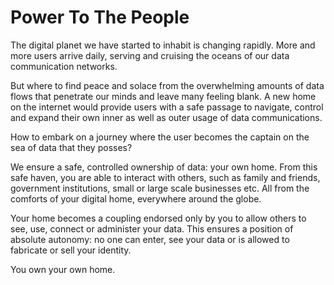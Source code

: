 # Power To The People
The digital planet we have started to inhabit is changing rapidly. More and more users arrive daily, serving and cruising the oceans of our data communication networks. 

But where to find peace and solace from the overwhelming amounts of data flows that penetrate our minds and leave many feeling blank. A new home on the internet would provide users with a safe passage to navigate, control and expand their own inner as well as outer usage of data communications. 

How to embark on a journey where the user becomes the captain on the sea of data that they posses?

We ensure a safe, controlled ownership of data: your own home. From this safe haven, you are able to interact with others, such as family and friends, government institutions, small or large scale businesses etc. All from the comforts of your digital home, everywhere around the globe.

Your home becomes a coupling endorsed only by you to allow others to see, use, connect or administer your data. This ensures a position of absolute autonomy: no one can enter, see your data or is allowed to fabricate or sell your identity. 

You own your own home.
